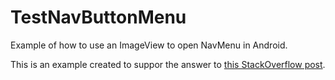 # TestNavButtonMenu
Example of how to use an ImageView to open NavMenu in Android.

This is an example created to suppor the answer to [this StackOverflow post][1].

  [1]: http://stackoverflow.com/questions/31922597/setup-an-imageview-to-open-sidebar-menu-android/31923113#31923113
